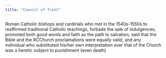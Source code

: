 ```yaml
---
title: "Council of Trent"
---
```

Roman Catholic bishops and cardinals who met in the 1540s-1550s to reaffirmed traditional Catholic teachings, forbade the sale of indulgences, promoted both good words and faith as the path to salvation, said that the Bible and the RCChurch proclamations were equally valid, and any individual who substituted his/her own interpretation over that of the Church was a heretic subject to punishment (even death)

